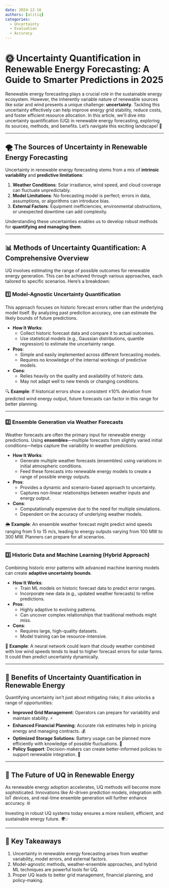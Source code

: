 ```yaml
---
date: 2024-12-16
authors: [alitiq]
categories:
  - Uncertainty
  - Evaluation
  - Accuracy
---
```


# 🌞 Uncertainty Quantification in Renewable Energy Forecasting: A Guide to Smarter Predictions in 2025

Renewable energy forecasting plays a crucial role in the sustainable energy ecosystem. However, the inherently variable nature of renewable sources like solar and wind presents a unique challenge: **uncertainty**. Tackling this uncertainty effectively can help improve energy grid stability, reduce costs, and foster efficient resource allocation. In this article, we'll dive into uncertainty quantification (UQ) in renewable energy forecasting, exploring its sources, methods, and benefits. Let’s navigate this exciting landscape! 🚀

<!-- more -->

---

## 🌪️ The Sources of Uncertainty in Renewable Energy Forecasting

Uncertainty in renewable energy forecasting stems from a mix of **intrinsic variability** and **predictive limitations**:

1. **Weather Conditions**: Solar irradiance, wind speed, and cloud coverage can fluctuate unpredictably.
2. **Model Limitations**: No forecasting model is perfect; errors in data, assumptions, or algorithms can introduce bias.
3. **External Factors**: Equipment inefficiencies, environmental obstructions, or unexpected downtime can add complexity.

Understanding these uncertainties enables us to develop robust methods for **quantifying and managing them**.

---

## 📊 Methods of Uncertainty Quantification: A Comprehensive Overview

UQ involves estimating the range of possible outcomes for renewable energy generation. This can be achieved through various approaches, each tailored to specific scenarios. Here’s a breakdown:

### 1️⃣ **Model-Agnostic Uncertainty Quantification**
This approach focuses on historic forecast errors rather than the underlying model itself. By analyzing past prediction accuracy, one can estimate the likely bounds of future predictions.

- **How It Works**: 
   - Collect historic forecast data and compare it to actual outcomes.
   - Use statistical models (e.g., Gaussian distributions, quantile regression) to estimate the uncertainty range.
- **Pros**:
   - Simple and easily implemented across different forecasting models.
   - Requires no knowledge of the internal workings of predictive models.
- **Cons**:
   - Relies heavily on the quality and availability of historic data.
   - May not adapt well to new trends or changing conditions.

🔍 **Example**: If historical errors show a consistent ±10% deviation from predicted wind energy output, future forecasts can factor in this range for better planning.

---

### 2️⃣ **Ensemble Generation via Weather Forecasts**
Weather forecasts are often the primary input for renewable energy predictions. Using **ensembles**—multiple forecasts from slightly varied initial conditions—helps capture the variability in weather predictions.

- **How It Works**:
   - Generate multiple weather forecasts (ensembles) using variations in initial atmospheric conditions.
   - Feed these forecasts into renewable energy models to create a range of possible energy outputs.
- **Pros**:
   - Provides a dynamic and scenario-based approach to uncertainty.
   - Captures non-linear relationships between weather inputs and energy output.
- **Cons**:
   - Computationally expensive due to the need for multiple simulations.
   - Dependent on the accuracy of underlying weather models.

🌦️ **Example**: An ensemble weather forecast might predict wind speeds ranging from 5 to 15 m/s, leading to energy outputs varying from 100 MW to 300 MW. Planners can prepare for all scenarios.

---

### 3️⃣ **Historic Data and Machine Learning (Hybrid Approach)**
Combining historic error patterns with advanced machine learning models can create **adaptive uncertainty bounds**.

- **How It Works**:
   - Train ML models on historic forecast data to predict error ranges.
   - Incorporate new data (e.g., updated weather forecasts) to refine predictions.
- **Pros**:
   - Highly adaptive to evolving patterns.
   - Can uncover complex relationships that traditional methods might miss.
- **Cons**:
   - Requires large, high-quality datasets.
   - Model training can be resource-intensive.

🤖 **Example**: A neural network could learn that cloudy weather combined with low wind speeds tends to lead to higher forecast errors for solar farms. It could then predict uncertainty dynamically.

---

## 🌟 Benefits of Uncertainty Quantification in Renewable Energy

Quantifying uncertainty isn't just about mitigating risks; it also unlocks a range of opportunities:

- **Improved Grid Management**: Operators can prepare for variability and maintain stability. ⚡
- **Enhanced Financial Planning**: Accurate risk estimates help in pricing energy and managing contracts. 💰
- **Optimized Storage Solutions**: Battery usage can be planned more efficiently with knowledge of possible fluctuations. 🔋
- **Policy Support**: Decision-makers can create better-informed policies to support renewable integration. 📜

---

## 🚀 The Future of UQ in Renewable Energy

As renewable energy adoption accelerates, UQ methods will become more sophisticated. Innovations like AI-driven prediction models, integration with IoT devices, and real-time ensemble generation will further enhance accuracy. 🌐 

Investing in robust UQ systems today ensures a more resilient, efficient, and sustainable energy future. 🌍💡

---

## 🎯 Key Takeaways
1. Uncertainty in renewable energy forecasting arises from weather variability, model errors, and external factors.
2. Model-agnostic methods, weather-ensemble approaches, and hybrid ML techniques are powerful tools for UQ.
3. Proper UQ leads to better grid management, financial planning, and policy-making.